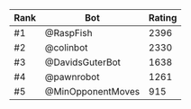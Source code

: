 Rank|Bot|Rating
---|---|---
#1|@RaspFish|2396
#2|@colinbot|2330
#3|@DavidsGuterBot|1638
#4|@pawnrobot|1261
#5|@MinOpponentMoves|915
